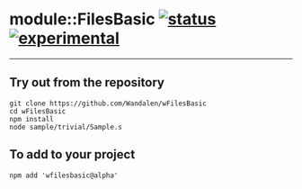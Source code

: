 
# module::FilesBasic  [![status](https://github.com/Wandalen/wFilesBasic/workflows/publish/badge.svg)](https://github.com/Wandalen/wFilesBasic/actions?query=workflow%3Apublish) [![experimental](https://img.shields.io/badge/stability-experimental-orange.svg)](https://github.com/emersion/stability-badges#experimental)

___

## Try out from the repository
```
git clone https://github.com/Wandalen/wFilesBasic
cd wFilesBasic
npm install
node sample/trivial/Sample.s
```

## To add to your project
```
npm add 'wfilesbasic@alpha'
```




